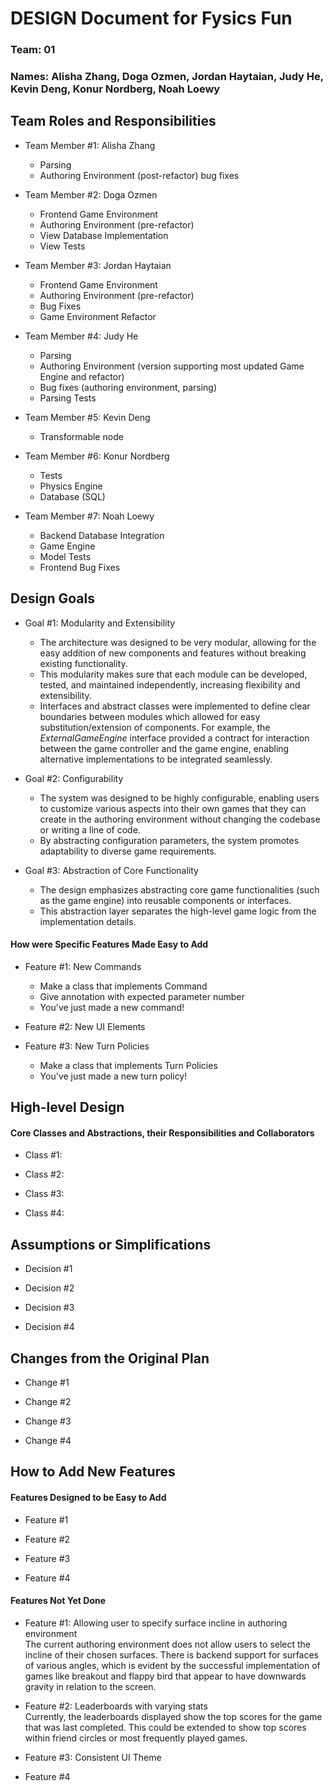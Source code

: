 # DESIGN Document for Fysics Fun

### Team: 01

### Names: Alisha Zhang, Doga Ozmen, Jordan Haytaian, Judy He, Kevin Deng, Konur Nordberg, Noah Loewy

## Team Roles and Responsibilities

* Team Member #1: Alisha Zhang
    * Parsing
    * Authoring Environment (post-refactor) bug fixes

* Team Member #2: Doga Ozmen
    * Frontend Game Environment
    * Authoring Environment (pre-refactor)
    * View Database Implementation
    * View Tests

* Team Member #3: Jordan Haytaian
    * Frontend Game Environment
    * Authoring Environment (pre-refactor)
    * Bug Fixes
    * Game Environment Refactor

* Team Member #4: Judy He
    * Parsing
    * Authoring Environment (version supporting most updated Game Engine and refactor)
    * Bug fixes (authoring environment, parsing)
    * Parsing Tests

* Team Member #5: Kevin Deng
    * Transformable node

* Team Member #6: Konur Nordberg
    * Tests
    * Physics Engine
    * Database (SQL)

* Team Member #7: Noah Loewy
    * Backend Database Integration
    * Game Engine
    * Model Tests
    * Frontend Bug Fixes

## Design Goals

* Goal #1: Modularity and Extensibility
  * The architecture was designed to be very modular, allowing for the easy addition of new components and features without breaking existing functionality. 
  * This modularity makes sure that each module can be developed, tested, and maintained independently, increasing flexibility and extensibility.
  * Interfaces and abstract classes were implemented to define clear boundaries between modules which allowed for easy substitution/extension of components. For example, the *ExternalGameEngine* interface provided a contract for interaction between the game controller and the game engine, 
  enabling alternative implementations to be integrated seamlessly.

* Goal #2: Configurability 
  * The system was designed to be highly configurable, enabling users to customize various aspects into their own games that they can create in the authoring environment without changing the codebase or writing a line of code. 
  * By abstracting configuration parameters, the system promotes adaptability to diverse game requirements.

* Goal #3: Abstraction of Core Functionality
  * The design emphasizes abstracting core game functionalities (such as the game engine) into reusable components or interfaces. 
  * This abstraction layer separates the high-level game logic from the implementation details.

#### How were Specific Features Made Easy to Add

* Feature #1: New Commands
  * Make a class that implements Command
  * Give annotation with expected parameter number
  * You've just made a new command!

* Feature #2: New UI Elements

* Feature #3: New Turn Policies
  * Make a class that implements Turn Policies
  * You've just made a new turn policy!

## High-level Design

#### Core Classes and Abstractions, their Responsibilities and Collaborators

* Class #1:

* Class #2:

* Class #3:

* Class #4:

## Assumptions or Simplifications

* Decision #1

* Decision #2

* Decision #3

* Decision #4

## Changes from the Original Plan

* Change #1

* Change #2

* Change #3

* Change #4

## How to Add New Features

#### Features Designed to be Easy to Add

* Feature #1

* Feature #2

* Feature #3

* Feature #4

#### Features Not Yet Done

* Feature #1: Allowing user to specify surface incline in authoring environment  
  The current authoring environment does not allow users to select the incline of their chosen
  surfaces. There is backend support for surfaces of various angles, which is evident by the
  successful implementation of games like breakout and flappy bird that appear to have downwards
  gravity in relation to the screen.

* Feature #2: Leaderboards with varying stats  
  Currently, the leaderboards displayed show the top scores for the game that was last completed.
  This could be extended to show top scores within friend circles or most frequently played games.

* Feature #3: Consistent UI Theme

* Feature #4
 